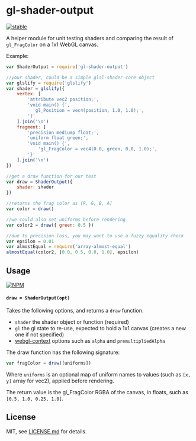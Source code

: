# gl-shader-output

[![stable](http://badges.github.io/stability-badges/dist/stable.svg)](http://github.com/badges/stability-badges)

A helper module for unit testing shaders and comparing the result of `gl_FragColor` on a 1x1 WebGL canvas. 

Example: 

```js
var ShaderOutput = require('gl-shader-output')

//your shader, could be a simple glsl-shader-core object
var glslify = require('glslify')
var shader = glslify({
    vertex: [
        'attribute vec2 position;',
        'void main() {',
          'gl_Position = vec4(position, 1.0, 1.0);',
        '}'
    ].join('\n')
    fragment: [
        'precision mediump float;',
        'uniform float green;',
        'void main() {',
            'gl_FragColor = vec4(0.0, green, 0.0, 1.0);',
        '}'
    ].join('\n')
})

//get a draw function for our test
var draw = ShaderOutput({
    shader: shader
})

//returns the frag color as [R, G, B, A]
var color = draw()

//we could also set uniforms before rendering
var color2 = draw({ green: 0.5 })

//due to precision loss, you may want to use a fuzzy equality check
var epsilon = 0.01
var almostEqual = require('array-almost-equal')
almostEqual(color2, [0.0, 0.5, 0.0, 1.0], epsilon)
```

## Usage

[![NPM](https://nodei.co/npm/gl-shader-output.png)](https://www.npmjs.com/package/gl-shader-output)

#### `draw = ShaderOutput(opt)`

Takes the following options, and returns a `draw` function.

- `shader` the shader object or function (required)
- `gl` the gl state to re-use, expected to hold a 1x1 canvas (creates a new one if not specified)
- [webgl-context](https://www.npmjs.com/package/webgl-context) options such as `alpha` and `premultipliedAlpha`

The draw function has the following signature:

```js
var fragColor = draw([uniforms])
```

Where `uniforms` is an optional map of uniform names to values (such as `[x, y]` array for vec2), applied before rendering.

The return value is the gl_FragColor RGBA of the canvas, in floats, such as `[0.5, 1.0, 0.25, 1.0]`.

## License

MIT, see [LICENSE.md](http://github.com/Jam3/gl-shader-output/blob/master/LICENSE.md) for details.
